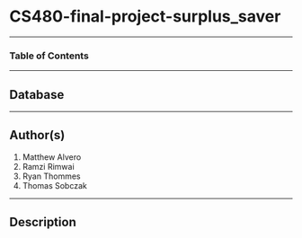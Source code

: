 # CS480-final-project-surplus_saver
 
---
 
### Table of Contents
--- 
 
## Database
--- 
 
## Author(s)
1. Matthew Alvero
2. Ramzi Rimwai
3. Ryan Thommes
4. Thomas Sobczak
---
 
## Description
 
 
